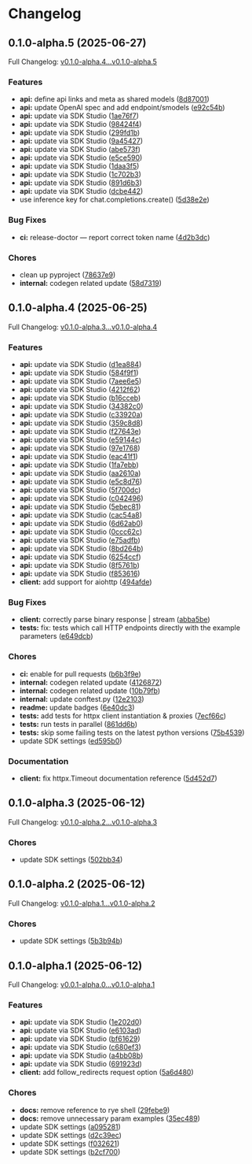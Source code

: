# Changelog

## 0.1.0-alpha.5 (2025-06-27)

Full Changelog: [v0.1.0-alpha.4...v0.1.0-alpha.5](https://github.com/digitalocean/gradientai-python/compare/v0.1.0-alpha.4...v0.1.0-alpha.5)

### Features

* **api:** define api links and meta as shared models ([8d87001](https://github.com/digitalocean/gradientai-python/commit/8d87001b51de17dd1a36419c0e926cef119f20b8))
* **api:** update OpenAI spec and add endpoint/smodels ([e92c54b](https://github.com/digitalocean/gradientai-python/commit/e92c54b05f1025b6173945524724143fdafc7728))
* **api:** update via SDK Studio ([1ae76f7](https://github.com/digitalocean/gradientai-python/commit/1ae76f78ce9e74f8fd555e3497299127e9aa6889))
* **api:** update via SDK Studio ([98424f4](https://github.com/digitalocean/gradientai-python/commit/98424f4a2c7e00138fb5eecf94ca72e2ffcc1212))
* **api:** update via SDK Studio ([299fd1b](https://github.com/digitalocean/gradientai-python/commit/299fd1b29b42f6f2581150e52dcf65fc73270862))
* **api:** update via SDK Studio ([9a45427](https://github.com/digitalocean/gradientai-python/commit/9a45427678644c34afe9792a2561f394718e64ff))
* **api:** update via SDK Studio ([abe573f](https://github.com/digitalocean/gradientai-python/commit/abe573fcc2233c7d71f0a925eea8fa9dd4d0fb91))
* **api:** update via SDK Studio ([e5ce590](https://github.com/digitalocean/gradientai-python/commit/e5ce59057792968892317215078ac2c11e811812))
* **api:** update via SDK Studio ([1daa3f5](https://github.com/digitalocean/gradientai-python/commit/1daa3f55a49b5411d1b378fce30aea3ccbccb6d7))
* **api:** update via SDK Studio ([1c702b3](https://github.com/digitalocean/gradientai-python/commit/1c702b340e4fd723393c0f02df2a87d03ca8c9bb))
* **api:** update via SDK Studio ([891d6b3](https://github.com/digitalocean/gradientai-python/commit/891d6b32e5bdb07d23abf898cec17a60ee64f99d))
* **api:** update via SDK Studio ([dcbe442](https://github.com/digitalocean/gradientai-python/commit/dcbe442efc67554e60b3b28360a4d9f7dcbb313a))
* use inference key for chat.completions.create() ([5d38e2e](https://github.com/digitalocean/gradientai-python/commit/5d38e2eb8604a0a4065d146ba71aa4a5a0e93d85))


### Bug Fixes

* **ci:** release-doctor — report correct token name ([4d2b3dc](https://github.com/digitalocean/gradientai-python/commit/4d2b3dcefdefc3830d631c5ac27b58778a299983))


### Chores

* clean up pyproject ([78637e9](https://github.com/digitalocean/gradientai-python/commit/78637e99816d459c27b4f2fd2f6d79c8d32ecfbe))
* **internal:** codegen related update ([58d7319](https://github.com/digitalocean/gradientai-python/commit/58d7319ce68c639c2151a3e96a5d522ec06ff96f))

## 0.1.0-alpha.4 (2025-06-25)

Full Changelog: [v0.1.0-alpha.3...v0.1.0-alpha.4](https://github.com/digitalocean/gradientai-python/compare/v0.1.0-alpha.3...v0.1.0-alpha.4)

### Features

* **api:** update via SDK Studio ([d1ea884](https://github.com/digitalocean/gradientai-python/commit/d1ea884c9be72b3f8804c5ba91bf4f77a3284a6c))
* **api:** update via SDK Studio ([584f9f1](https://github.com/digitalocean/gradientai-python/commit/584f9f1304b3612eb25f1438041d287592463438))
* **api:** update via SDK Studio ([7aee6e5](https://github.com/digitalocean/gradientai-python/commit/7aee6e55a0574fc1b6ab73a1777c92e4f3a940ea))
* **api:** update via SDK Studio ([4212f62](https://github.com/digitalocean/gradientai-python/commit/4212f62b19c44bcb12c02fe396e8c51dd89d3868))
* **api:** update via SDK Studio ([b16cceb](https://github.com/digitalocean/gradientai-python/commit/b16cceb63edb4253084036b693834bde5da10943))
* **api:** update via SDK Studio ([34382c0](https://github.com/digitalocean/gradientai-python/commit/34382c06c5d61ac97572cb4977d020e1ede9d4ff))
* **api:** update via SDK Studio ([c33920a](https://github.com/digitalocean/gradientai-python/commit/c33920aba0dc1f3b8f4f890ce706c86fd452dd6b))
* **api:** update via SDK Studio ([359c8d8](https://github.com/digitalocean/gradientai-python/commit/359c8d88cec1d60f0beb810b5a0139443d0a3348))
* **api:** update via SDK Studio ([f27643e](https://github.com/digitalocean/gradientai-python/commit/f27643e1e00f606029be919a7117801facc6e5b7))
* **api:** update via SDK Studio ([e59144c](https://github.com/digitalocean/gradientai-python/commit/e59144c2d474a4003fd28b8eded08814ffa8d2f3))
* **api:** update via SDK Studio ([97e1768](https://github.com/digitalocean/gradientai-python/commit/97e17687a348b8ef218c23a06729b6edb1ac5ea9))
* **api:** update via SDK Studio ([eac41f1](https://github.com/digitalocean/gradientai-python/commit/eac41f12912b8d32ffa23d225f4ca56fa5c72505))
* **api:** update via SDK Studio ([1fa7ebb](https://github.com/digitalocean/gradientai-python/commit/1fa7ebb0080db9087b82d29e7197e44dfbb1ebed))
* **api:** update via SDK Studio ([aa2610a](https://github.com/digitalocean/gradientai-python/commit/aa2610afe7da79429e05bff64b4796de7f525681))
* **api:** update via SDK Studio ([e5c8d76](https://github.com/digitalocean/gradientai-python/commit/e5c8d768388b16c06fcc2abee71a53dcc8b3e8c5))
* **api:** update via SDK Studio ([5f700dc](https://github.com/digitalocean/gradientai-python/commit/5f700dc7a4e757015d3bd6f2e82a311114b82d77))
* **api:** update via SDK Studio ([c042496](https://github.com/digitalocean/gradientai-python/commit/c04249614917198b1eb2324438605d99b719a1cf))
* **api:** update via SDK Studio ([5ebec81](https://github.com/digitalocean/gradientai-python/commit/5ebec81604a206eba5e75a7e8990bd7711ba8f47))
* **api:** update via SDK Studio ([cac54a8](https://github.com/digitalocean/gradientai-python/commit/cac54a81a3f22d34b2de0ebfac3c68a982178cad))
* **api:** update via SDK Studio ([6d62ab0](https://github.com/digitalocean/gradientai-python/commit/6d62ab00594d70df0458a0a401f866af15a9298e))
* **api:** update via SDK Studio ([0ccc62c](https://github.com/digitalocean/gradientai-python/commit/0ccc62cb8ef387e0aaf6784db25d5f99a587e5da))
* **api:** update via SDK Studio ([e75adfb](https://github.com/digitalocean/gradientai-python/commit/e75adfbd2d035e57ae110a1d78ea40fb116975e5))
* **api:** update via SDK Studio ([8bd264b](https://github.com/digitalocean/gradientai-python/commit/8bd264b4b4686ca078bf4eb4b5462f058406df3e))
* **api:** update via SDK Studio ([6254ccf](https://github.com/digitalocean/gradientai-python/commit/6254ccf45cbe50ca8191c7149824964f5d00d82f))
* **api:** update via SDK Studio ([8f5761b](https://github.com/digitalocean/gradientai-python/commit/8f5761b1d18fb48ad7488e6f0ad771c077eb7961))
* **api:** update via SDK Studio ([f853616](https://github.com/digitalocean/gradientai-python/commit/f8536166320d1d5bacf1d10a5edb2f71691dde8b))
* **client:** add support for aiohttp ([494afde](https://github.com/digitalocean/gradientai-python/commit/494afde754f735d1ba95011fc83d23d2410fcfdd))


### Bug Fixes

* **client:** correctly parse binary response | stream ([abba5be](https://github.com/digitalocean/gradientai-python/commit/abba5be958d03a7e5ce7d1cbf8069c0bcf52ee20))
* **tests:** fix: tests which call HTTP endpoints directly with the example parameters ([e649dcb](https://github.com/digitalocean/gradientai-python/commit/e649dcb0f9416e9bf568cc9f3480d7e222052391))


### Chores

* **ci:** enable for pull requests ([b6b3f9e](https://github.com/digitalocean/gradientai-python/commit/b6b3f9ea85918cfc6fc7304b2d21c340d82a0083))
* **internal:** codegen related update ([4126872](https://github.com/digitalocean/gradientai-python/commit/41268721eafd33fcca5688ca5dff7401f25bdeb2))
* **internal:** codegen related update ([10b79fb](https://github.com/digitalocean/gradientai-python/commit/10b79fb1d51bcff6ed0d18e5ccd18fd1cd75af9f))
* **internal:** update conftest.py ([12e2103](https://github.com/digitalocean/gradientai-python/commit/12e210389204ff74f504e1ec3aa5ba99f1b4971c))
* **readme:** update badges ([6e40dc3](https://github.com/digitalocean/gradientai-python/commit/6e40dc3fa4e33082be7b0bbf65d07e9ae9ac6370))
* **tests:** add tests for httpx client instantiation & proxies ([7ecf66c](https://github.com/digitalocean/gradientai-python/commit/7ecf66c58a124c153a32055967beacbd1a3bbcf3))
* **tests:** run tests in parallel ([861dd6b](https://github.com/digitalocean/gradientai-python/commit/861dd6b75956f2c12814ad32b05624d8d8537d52))
* **tests:** skip some failing tests on the latest python versions ([75b4539](https://github.com/digitalocean/gradientai-python/commit/75b45398c18e75be3389be20479f54521c2e474a))
* update SDK settings ([ed595b0](https://github.com/digitalocean/gradientai-python/commit/ed595b0a23df125ffba733d7339e771997c3f149))


### Documentation

* **client:** fix httpx.Timeout documentation reference ([5d452d7](https://github.com/digitalocean/gradientai-python/commit/5d452d7245af6c80f47f8395f1c03493dfb53a52))

## 0.1.0-alpha.3 (2025-06-12)

Full Changelog: [v0.1.0-alpha.2...v0.1.0-alpha.3](https://github.com/digitalocean/genai-python/compare/v0.1.0-alpha.2...v0.1.0-alpha.3)

### Chores

* update SDK settings ([502bb34](https://github.com/digitalocean/genai-python/commit/502bb34e1693603cd572c756e8ce6aeba63d1283))

## 0.1.0-alpha.2 (2025-06-12)

Full Changelog: [v0.1.0-alpha.1...v0.1.0-alpha.2](https://github.com/digitalocean/genai-python/compare/v0.1.0-alpha.1...v0.1.0-alpha.2)

### Chores

* update SDK settings ([5b3b94b](https://github.com/digitalocean/genai-python/commit/5b3b94b57a4ba7837093617aafc2ce2d21ac87f1))

## 0.1.0-alpha.1 (2025-06-12)

Full Changelog: [v0.0.1-alpha.0...v0.1.0-alpha.1](https://github.com/digitalocean/genai-python/compare/v0.0.1-alpha.0...v0.1.0-alpha.1)

### Features

* **api:** update via SDK Studio ([1e202d0](https://github.com/digitalocean/genai-python/commit/1e202d01e3582ef5284380417d9f7e195bbc8a39))
* **api:** update via SDK Studio ([e6103ad](https://github.com/digitalocean/genai-python/commit/e6103ad8134752e632cf1dae9cb09edf10fd7739))
* **api:** update via SDK Studio ([bf61629](https://github.com/digitalocean/genai-python/commit/bf61629f25376f1cc32b910fbaea9feccfef9884))
* **api:** update via SDK Studio ([c680ef3](https://github.com/digitalocean/genai-python/commit/c680ef3bac9874ef595edde2bd8f0ce5948ac6c4))
* **api:** update via SDK Studio ([a4bb08b](https://github.com/digitalocean/genai-python/commit/a4bb08ba4829b5780511b78538e5cbbc276f1965))
* **api:** update via SDK Studio ([691923d](https://github.com/digitalocean/genai-python/commit/691923d9f60b5ebe5dc34c8227273d06448945e8))
* **client:** add follow_redirects request option ([5a6d480](https://github.com/digitalocean/genai-python/commit/5a6d480aef6d4c5084f484d1b69e6f49568a8caf))


### Chores

* **docs:** remove reference to rye shell ([29febe9](https://github.com/digitalocean/genai-python/commit/29febe9affcb0ae41ec69f8aea3ae6ef53967537))
* **docs:** remove unnecessary param examples ([35ec489](https://github.com/digitalocean/genai-python/commit/35ec48915a8bd750060634208e91bd98c905b53c))
* update SDK settings ([a095281](https://github.com/digitalocean/genai-python/commit/a095281b52c7ac5f096147e67b7b2e5bf342f95e))
* update SDK settings ([d2c39ec](https://github.com/digitalocean/genai-python/commit/d2c39eceea1aaeaf0e6c2707af10c3998d222bda))
* update SDK settings ([f032621](https://github.com/digitalocean/genai-python/commit/f03262136aa46e9325ac2fae785bf48a56f0127b))
* update SDK settings ([b2cf700](https://github.com/digitalocean/genai-python/commit/b2cf700a0419f7d6e3f23ee02747fe7766a05f98))
